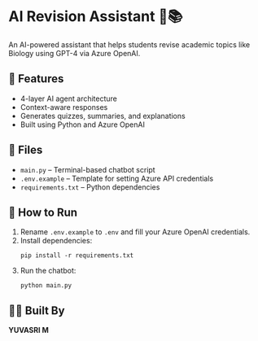 # AI Revision Assistant 🤖📚

An AI-powered assistant that helps students revise academic topics like Biology using GPT-4 via Azure OpenAI.

## 🧠 Features
- 4-layer AI agent architecture
- Context-aware responses
- Generates quizzes, summaries, and explanations
- Built using Python and Azure OpenAI

## 📁 Files
- `main.py` – Terminal-based chatbot script
- `.env.example` – Template for setting Azure API credentials
- `requirements.txt` – Python dependencies

## 🚀 How to Run

1. Rename `.env.example` to `.env` and fill your Azure OpenAI credentials.
2. Install dependencies:
    ```
    pip install -r requirements.txt
    ```
3. Run the chatbot:
    ```
    python main.py
    ```

## 👩‍💻 Built By
**YUVASRI M**
